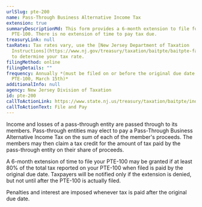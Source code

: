 ```yaml
---
urlSlug: pte-200
name: Pass-Through Business Alternative Income Tax
extension: true
summaryDescriptionMd: This form provides a 6-month extension to file form
  PTE-100. There is no extension of time to pay tax due.
treasuryLink: null
taxRates: Tax rates vary, use the [New Jersey Department of Taxation
  Instructions](https://www.nj.gov/treasury/taxation/baitpte/baitpte-faq.shtml)
  to determine your tax rate.
filingMethod: online
filingDetails: ""
frequency: Annually *(must be filed on or before the original due date of the
  PTE-100, March 15th)*
additionalInfo: null
agency: New Jersey Division of Taxation
id: pte-200
callToActionLink: https://www.state.nj.us/treasury/taxation/baitpte/index.shtml
callToActionText: File and Pay
---
```

Income and losses of a pass-through entity are passed through to its members. Pass-through entities may elect to pay a Pass-Through Business Alternative Income Tax on the sum of each of the member's proceeds. The members may then claim a tax credit for the amount of tax paid by the pass-through entity on their share of proceeds.

A 6-month extension of time to file your PTE-100 may be granted if at least 80% of the total tax reported on your PTE-100 when filed is paid by the original due date. Taxpayers will be notified only if the extension is denied, but not until after the PTE-100 is actually filed.

Penalties and interest are imposed whenever tax is paid after the original due date.